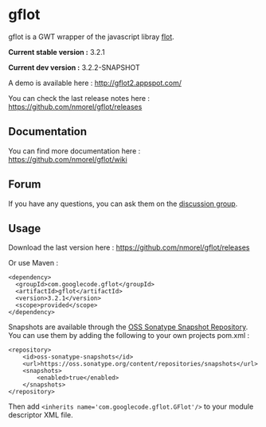 gflot
=====
gflot is a GWT wrapper of the javascript libray [flot](http://www.flotcharts.org/).

**Current stable version :** 3.2.1

**Current dev version :** 3.2.2-SNAPSHOT

A demo is available here : http://gflot2.appspot.com/

You can check the last release notes here : https://github.com/nmorel/gflot/releases

Documentation
-------------
You can find more documentation here : https://github.com/nmorel/gflot/wiki

Forum
-----
If you have any questions, you can ask them on the [discussion group](https://groups.google.com/forum/?fromgroups#!forum/gflot).

Usage
-----
Download the last version here : https://github.com/nmorel/gflot/releases

Or use Maven :

    <dependency>
      <groupId>com.googlecode.gflot</groupId>
      <artifactId>gflot</artifactId>
      <version>3.2.1</version>
      <scope>provided</scope>
    </dependency>

Snapshots are available through the [OSS Sonatype Snapshot Repository](https://oss.sonatype.org/content/repositories/snapshots/com/googlecode/gflot/gflot/).
You can use them by adding the following <repository> to your own projects pom.xml :

    <repository>
        <id>oss-sonatype-snapshots</id>
        <url>https://oss.sonatype.org/content/repositories/snapshots</url>
        <snapshots>
            <enabled>true</enabled>
        </snapshots>
    </repository>

Then add `<inherits name='com.googlecode.gflot.GFlot'/>` to your module descriptor XML file.
